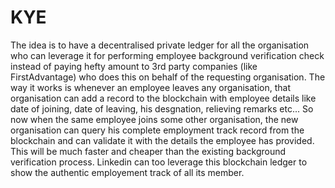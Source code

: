 # KYE
The idea is to have a decentralised private ledger for all the organisation who can leverage it for performing employee background verification check instead of paying hefty amount to 3rd party companies (like FirstAdvantage) who does this on behalf of the requesting organisation. The way it works is whenever an employee leaves any organisation, that organisation can add a record to the blockchain with employee details like date of joining, date of leaving, his desgnation, relieving remarks etc... So now when the same employee joins some other organisation, the new organisation can query his complete employment track record from the blockchain and can validate it with the details the employee has provided. This will be much faster and cheaper than the existing background verification process. Linkedin can too leverage this blockchain ledger to show the authentic employement track of all its member.
